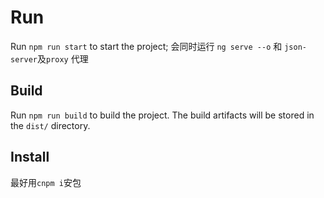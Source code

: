 # Run
Run `npm run start` to start the project; 
会同时运行 `ng serve --o` 和 `json-server`及`proxy` 代理

## Build

Run `npm run build` to build the project. The build artifacts will be stored in the `dist/` directory. 

## Install

最好用`cnpm i`安包